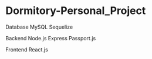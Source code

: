 # Dormitory-Personal_Project
 
 Database
 MySQL 
 Sequelize
 
 Backend
 Node.js
 Express
 Passport.js
 
 Frontend
 React.js
